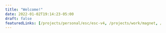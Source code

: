 ```yaml
---
title: "Welcome!"
date: 2022-01-02T19:14:23-05:00
draft: false
featuredLinks: [/projects/personal/esc/esc-v4, /projects/work/magnet, /projects/academic/ocilloscope, /projects/personal/esc/esc-v2 ]
---
```







